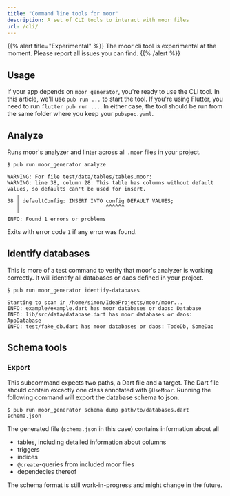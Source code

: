 ```yaml
---
title: "Command line tools for moor"
description: A set of CLI tools to interact with moor files
url: /cli/
---
```


{{% alert title="Experimental"  %}}
The moor cli tool is experimental at the moment. Please report all issues you can find.
{{% /alert %}}

## Usage

If your app depends on `moor_generator`, you're ready to use the CLI tool.
In this article, we'll use `pub run ...` to start the tool.
If you're using Flutter, you need to run `flutter pub run ...`.
In either case, the tool should be run from the same folder where you keep your
`pubspec.yaml`.

## Analyze

Runs moor's analyzer and linter across all `.moor` files in your project.

```
$ pub run moor_generator analyze

WARNING: For file test/data/tables/tables.moor:
WARNING: line 38, column 28: This table has columns without default values, so defaults can't be used for insert.
   ╷
38 │ defaultConfig: INSERT INTO config DEFAULT VALUES;
   │                            ^^^^^^
   ╵
INFO: Found 1 errors or problems
```

Exits with error code `1` if any error was found.

## Identify databases

This is more of a test command to verify that moor's analyzer is working correctly.
It will identify all databases or daos defined in your project.

```
$ pub run moor_generator identify-databases

Starting to scan in /home/simon/IdeaProjects/moor/moor...
INFO: example/example.dart has moor databases or daos: Database
INFO: lib/src/data/database.dart has moor databases or daos: AppDatabase
INFO: test/fake_db.dart has moor databases or daos: TodoDb, SomeDao
```

## Schema tools

### Export

This subcommand expects two paths, a Dart file and a target. The Dart file should contain
excactly one class annotated with `@UseMoor`. Running the following command will export
the database schema to json.

```
$ pub run moor_generator schema dump path/to/databases.dart schema.json
```

The generated file (`schema.json` in this case) contains information about all

- tables, including detailed information about columns
- triggers
- indices
- `@create`-queries from included moor files
- dependecies thereof

The schema format is still work-in-progress and might change in the future.